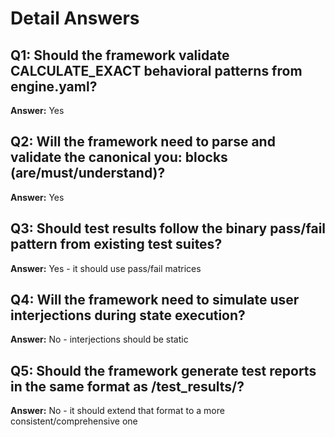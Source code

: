 # Detail Answers

## Q1: Should the framework validate CALCULATE_EXACT behavioral patterns from engine.yaml?
**Answer:** Yes

## Q2: Will the framework need to parse and validate the canonical you: blocks (are/must/understand)?
**Answer:** Yes

## Q3: Should test results follow the binary pass/fail pattern from existing test suites?
**Answer:** Yes - it should use pass/fail matrices

## Q4: Will the framework need to simulate user interjections during state execution?
**Answer:** No - interjections should be static

## Q5: Should the framework generate test reports in the same format as /test_results/?
**Answer:** No - it should extend that format to a more consistent/comprehensive one